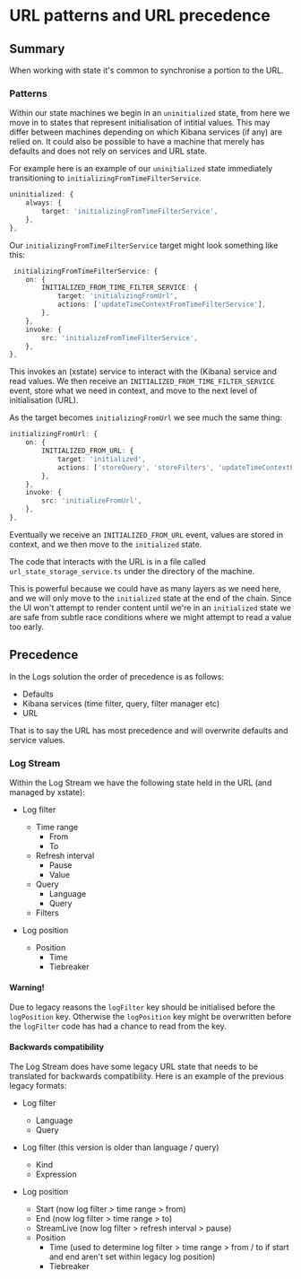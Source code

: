 # URL patterns and URL precedence

## Summary

When working with state it's common to synchronise a portion to the URL.

### Patterns

Within our state machines we begin in an `uninitialized` state, from here we move in to states that represent initialisation of intitial values. This may differ between machines depending on which Kibana services (if any) are relied on. It could also be possible to have a machine that merely has defaults and does not rely on services and URL state.

For example here is an example of our `uninitialized` state immediately transitioning to `initializingFromTimeFilterService`.

```ts
uninitialized: {
    always: {
        target: 'initializingFromTimeFilterService',
    },
},
```

Our `initializingFromTimeFilterService` target might look something like this:

```ts
 initializingFromTimeFilterService: {
    on: {
        INITIALIZED_FROM_TIME_FILTER_SERVICE: {
            target: 'initializingFromUrl',
            actions: ['updateTimeContextFromTimeFilterService'],
        },
    },
    invoke: {
        src: 'initializeFromTimeFilterService',
    },
},
```

This invokes an (xstate) service to interact with the (Kibana) service and read values. We then receive an `INITIALIZED_FROM_TIME_FILTER_SERVICE` event, store what we need in context, and move to the next level of initialisation (URL).

As the target becomes `initializingFromUrl` we see much the same thing:

```ts
initializingFromUrl: {
    on: {
        INITIALIZED_FROM_URL: {
            target: 'initialized',
            actions: ['storeQuery', 'storeFilters', 'updateTimeContextFromUrl'],
        },
    },
    invoke: {
        src: 'initializeFromUrl',
    },
},
```

Eventually we receive an `INITIALIZED_FROM_URL` event, values are stored in context, and we then move to the `initialized` state.

The code that interacts with the URL is in a file called `url_state_storage_service.ts` under the directory of the machine.

This is powerful because we could have as many layers as we need here, and we will only move to the `initialized` state at the end of the chain. Since the UI won't attempt to render content until we're in an `initialized` state we are safe from subtle race conditions where we might attempt to read a value too early.

## Precedence

In the Logs solution the order of precedence is as follows:

- Defaults
- Kibana services (time filter, query, filter manager etc)
- URL

That is to say the URL has most precedence and will overwrite defaults and service values.

### Log Stream

Within the Log Stream we have the following state held in the URL (and managed by xstate):

- Log filter
    - Time range
        - From
        - To
    - Refresh interval
        - Pause
        - Value
    - Query
        - Language
        - Query
    - Filters

- Log position
    - Position
        - Time
        - Tiebreaker

#### Warning!

Due to legacy reasons the `logFilter` key should be initialised before the `logPosition` key. Otherwise the `logPosition` key might be overwritten before the `logFilter` code has had a chance to read from the key. 

#### Backwards compatibility

The Log Stream does have some legacy URL state that needs to be translated for backwards compatibility. Here is an example of the previous legacy formats:

- Log filter
    - Language
    - Query

- Log filter (this version is older than language / query)
    - Kind
    - Expression

- Log position
    - Start (now log filter > time range > from)
    - End (now log filter > time range > to)
    - StreamLive (now log filter > refresh interval > pause)
    - Position
        - Time (used to determine log filter > time range > from / to if start and end aren't set within legacy log position)
        - Tiebreaker